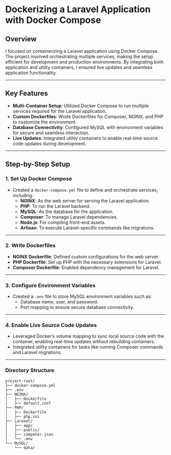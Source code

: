 # **Dockerizing a Laravel Application with Docker Compose** 

## **Overview**
I focused on containerizing a Laravel application using Docker Compose. The project involved orchestrating multiple services, making the setup efficient for development and production environments. By integrating both application and utility containers, I ensured live updates and seamless application functionality.

---

## **Key Features**
- **Multi-Container Setup**: Utilized Docker Compose to run multiple services required for the Laravel application.  
- **Custom Dockerfiles**: Wrote Dockerfiles for Composer, NGINX, and PHP to customize the environment.  
- **Database Connectivity**: Configured MySQL with environment variables for secure and seamless interaction.  
- **Live Updates**: Integrated utility containers to enable real-time source code updates during development.  

---

## **Step-by-Step Setup**

### **1. Set Up Docker Compose**
- Created a `docker-compose.yml` file to define and orchestrate services, including:
  - **NGINX**: As the web server for serving the Laravel application.
  - **PHP**: To run the Laravel backend.
  - **MySQL**: As the database for the application.
  - **Composer**: To manage Laravel dependencies.
  - **Node.js**: For compiling front-end assets.
  - **Artisan**: To execute Laravel-specific commands like migrations.

---

### **2. Write Dockerfiles**
- **NGINX Dockerfile**: Defined custom configurations for the web server.  
- **PHP Dockerfile**: Set up PHP with the necessary extensions for Laravel.  
- **Composer Dockerfile**: Enabled dependency management for Laravel.  

---

### **3. Configure Environment Variables**
- Created a `.env` file to store MySQL environment variables such as:
  - Database name, user, and password.
  - Port mapping to ensure secure database connectivity.  

---

### **4. Enable Live Source Code Updates**
- Leveraged Docker’s volume mapping to sync local source code with the container, enabling real-time updates without rebuilding containers.  
- Integrated utility containers for tasks like running Composer commands and Laravel migrations.

---

### **Directory Structure**
```plaintext
project-root/
├── docker-compose.yml
├── .env
├── NGINX/
│   ├── Dockerfile
│   ├── default.conf
├── PHP/
│   ├── Dockerfile
│   ├── php.ini
├── Laravel/
│   ├── app/
│   ├── public/
│   ├── composer.json
│   └── .env
└── MySQL/
    └── data/




